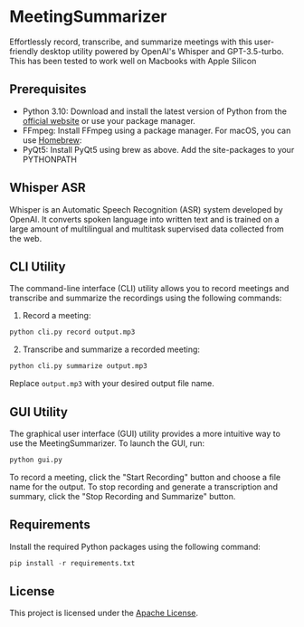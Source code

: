 # MeetingSummarizer

Effortlessly record, transcribe, and summarize meetings with this user-friendly desktop utility powered by OpenAI's Whisper and GPT-3.5-turbo.
This has been tested to work well on Macbooks with Apple Silicon


## Prerequisites

- Python 3.10: Download and install the latest version of Python from the [official website](https://www.python.org/downloads/) or use your package manager.
- FFmpeg: Install FFmpeg using a package manager. For macOS, you can use [Homebrew](https://brew.sh/):
- PyQt5: Install PyQt5 using brew as above. Add the site-packages to your PYTHONPATH
## Whisper ASR

Whisper is an Automatic Speech Recognition (ASR) system developed by OpenAI. It converts spoken language into written text and is trained on a large amount of multilingual and multitask supervised data collected from the web.

## CLI Utility

The command-line interface (CLI) utility allows you to record meetings and transcribe and summarize the recordings using the following commands:

1. Record a meeting:

``` python
python cli.py record output.mp3
```


2. Transcribe and summarize a recorded meeting:

``` python
python cli.py summarize output.mp3
```

Replace `output.mp3` with your desired output file name.

## GUI Utility

The graphical user interface (GUI) utility provides a more intuitive way to use the MeetingSummarizer. To launch the GUI, run:

``` python
python gui.py
```

To record a meeting, click the "Start Recording" button and choose a file name for the output. To stop recording and generate a transcription and summary, click the "Stop Recording and Summarize" button.

## Requirements

Install the required Python packages using the following command:

``` python
pip install -r requirements.txt
```

## License

This project is licensed under the [Apache License](LICENSE).
